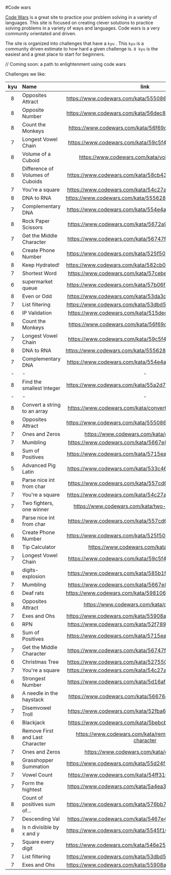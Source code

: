 #Code wars

[Code Wars](https://codewars.com) is a great site to practice your problem solving in a variety of languages. This site is focused on creating clever solutions to practice solving problems in a variety of ways and languages. Code wars is a very community orientated and driven.

The site is organized into challenges that have a `kyu` . This `kyu` is a community driven estimate to how hard a given challenge is. `8 kyu` is the easiest and a great place to start for beginners.

// Coming soon: a path to enlightenment using code wars

Challenges we like:

| kyu | Name                             |                             link                              |    language     |
| :-: | :------------------------------- | :-----------------------------------------------------------: | :-------------: |
|  8  | Opposites Attract                |    https://www.codewars.com/kata/555086d53eac039a2a000083     |       C#        |
|  8  | Opposite Number                  |    https://www.codewars.com/kata/56dec885c54a926dcd001095     |       C#        |
|  8  | Count the Monkeys                |    https://www.codewars.com/kata/56f69d9f9400f508fb000ba7     |       C#        |
|  7  | Longest Vowel Chain              |    https://www.codewars.com/kata/59c5f4e9d751df43cf000035     |       C#        |
|  8  | Volume of a Cuboid               |       https://www.codewars.com/kata/volume-of-a-cuboid        |       C#        |
|  8  | Difference of Volumes of Cuboids |    https://www.codewars.com/kata/58cb43f4256836ed95000f97     |       C#        |
|  7  | You're a square                  |    https://www.codewars.com/kata/54c27a33fb7da0db0100040e     |       C#        |
|  8  | DNA to RNA                       |    https://www.codewars.com/kata/5556282156230d0e5e000089     |       C#        |
|  7  | Complementary DNA                |    https://www.codewars.com/kata/554e4a2f232cdd87d9000038     |       C#        |
|  8  | Rock Paper Scissors              |    https://www.codewars.com/kata/5672a98bdbdd995fad00000f     |       C#        |
|  7  | Get the Middle Character         |    https://www.codewars.com/kata/56747fd5cb988479af000028     |       C#        |
|  6  | Create Phone Number              |    https://www.codewars.com/kata/525f50e3b73515a6db000b83     |       C#        |
|  8  | Keep Hydrated!                   |    https://www.codewars.com/kata/582cb0224e56e068d800003c     |       C#        |
|  7  | Shortest Word                    |    https://www.codewars.com/kata/57cebe1dc6fdc20c57000ac9     |       C#        |
|  6  | supermarket queue                |    https://www.codewars.com/kata/57b06f90e298a7b53d000a86     |       C#        |
|  8  | Even or Odd                      |    https://www.codewars.com/kata/53da3dbb4a5168369a0000fe     |       C#        |
|  7  | List filtering                   |    https://www.codewars.com/kata/53dbd5315a3c69eed20002dd     |       C#        |
|  6  | IP Validation                    |    https://www.codewars.com/kata/515decfd9dcfc23bb6000006     |       C#        |
|  8  | Count the Monkeys                |    https://www.codewars.com/kata/56f69d9f9400f508fb000ba7     |   javascript    |
|  7  | Longest Vowel Chain              |    https://www.codewars.com/kata/59c5f4e9d751df43cf000035     |   javascript    |
|  8  | DNA to RNA                       |    https://www.codewars.com/kata/5556282156230d0e5e000089     |   javascript    |
|  7  | Complementary DNA                |    https://www.codewars.com/kata/554e4a2f232cdd87d9000038     |   javascript    |
|  -  | -                                |                               -                               |        -        |
|  8  | Find the smallest Integer        |    https://www.codewars.com/kata/55a2d7ebe362935a210000b2     | javascript / C# |
|  -  | -                                |                               -                               |        -        |
|  8  | Convert a string to an array     |  https://www.codewars.com/kata/convert-a-string-to-an-array   |   javascript    |
|  8  | Opposites Attract                |    https://www.codewars.com/kata/555086d53eac039a2a000083     |   javascript    |
|  7  | Ones and Zeros                   |         https://www.codewars.com/kata/ones-and-zeros          |   javascript    |
|  7  | Mumbling                         |    https://www.codewars.com/kata/5667e8f4e3f572a8f2000039     |   javascript    |
|  8  | Sum of Positives                 |    https://www.codewars.com/kata/5715eaedb436cf5606000381     |   javascript    |
|  5  | Advanced Pig Latin               |    https://www.codewars.com/kata/533c46b140aafec05b000d31     |   javascript    |
|  8  | Parse nice int from char         |    https://www.codewars.com/kata/557cd6882bfa3c8a9f0000c1     |   javascript    |
|  7  | You're a square                  |    https://www.codewars.com/kata/54c27a33fb7da0db0100040e     |   javascript    |
|  7  | Two fighters, one winner         |     https://www.codewars.com/kata/two-fighters-one-winner     |   javascript    |
|  8  | Parse nice int from char         |    https://www.codewars.com/kata/557cd6882bfa3c8a9f0000c1     |       C#        |
|  6  | Create Phone Number              |    https://www.codewars.com/kata/525f50e3b73515a6db000b83     |       C#        |
|  8  | Tip Calculator                   |         https://www.codewars.com/kata/tip-calculator          |       C#        |
|  7  | Longest Vowel Chain              |    https://www.codewars.com/kata/59c5f4e9d751df43cf000035     |       C#        |
|  8  | digits-explosion                 |    https://www.codewars.com/kata/585b1fafe08bae9988000314     |       C#        |
|  7  | Mumbling                         |    https://www.codewars.com/kata/5667e8f4e3f572a8f2000039     |   javascript    |
|  6  | Deaf rats                        |    https://www.codewars.com/kata/598106cb34e205e074000031     |       C#        |
|  8  | Opposites Attract                |        https://www.codewars.com/kata/opposites-attract        |       C#        |
|  7  | Exes and Ohs                     |    https://www.codewars.com/kata/55908aad6620c066bc00002a     |       C#        |
|  6  | RPN                              |    https://www.codewars.com/kata/52f78966747862fc9a0009ae     |       C#        |
|  8  | Sum of Positives                 |    https://www.codewars.com/kata/5715eaedb436cf5606000381     |       C#        |
|  7  | Get the Middle Character         |    https://www.codewars.com/kata/56747fd5cb988479af000028     |       C#        |
|  6  | Christmas Tree                   |    https://www.codewars.com/kata/52755006cc238fcae70000ed     |       C#        |
|  7  | You're a square                  |    https://www.codewars.com/kata/54c27a33fb7da0db0100040e     |       C#        |
|  6  | Strongest Number                 |    https://www.codewars.com/kata/5d16af632cf48200254a6244     |       C#        |
|  8  | A needle in the haystack         |    https://www.codewars.com/kata/56676e8fabd2d1ff3000000c     |   javascript    |
|  7  | Disemvowel Troll                 |    https://www.codewars.com/kata/52fba66badcd10859f00097e     |   javascript    |
|  6  | Blackjack                        |    https://www.codewars.com/kata/5bebcbf2832c3acc870000f6     |       C#        |
|  8  | Remove First and Last Character  | https://www.codewars.com/kata/remove-first-and-last-character |   javascript    |
|  7  | Ones and Zeros                   |         https://www.codewars.com/kata/ones-and-zeros          |       C#        |
|  8  | Grasshopper Summation            |    https://www.codewars.com/kata/55d24f55d7dd296eb9000030     |   javascript    |
|  7  | Vowel Count                      |    https://www.codewars.com/kata/54ff3102c1bad923760001f3     |   javascript    |
|  7  | Form the hightest                |    https://www.codewars.com/kata/5a4ea304b3bfa89a9900008e     |       C#        |
|  8  | Count of positives sum of...     |    https://www.codewars.com/kata/576bb71bbbcf0951d5000044     |   javascript    |
|  7  | Descending Val                   |    https://www.codewars.com/kata/5467e4d82edf8bbf40000155     |   javascript    |
|  8  | Is n divisible by x and y        |    https://www.codewars.com/kata/5545f109004975ea66000086     |   javascript    |
|  7  | Square every digit               |    https://www.codewars.com/kata/546e2562b03326a88e000020     |   javascript    |
|  7  | List filtering                   |    https://www.codewars.com/kata/53dbd5315a3c69eed20002dd     |       C#        |
|  7  | Exes and Ohs                     |    https://www.codewars.com/kata/55908aad6620c066bc00002a     |   javascript    |
